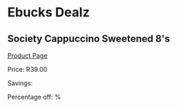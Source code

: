 
# Ebucks Dealz
## Society Cappuccino Sweetened 8's
[Product Page](https://www.ebucks.com/web/shop/productSelected.do?prodId=1201722615&catId=908607666)

Price: R39.00

Savings: 

Percentage off: %
	